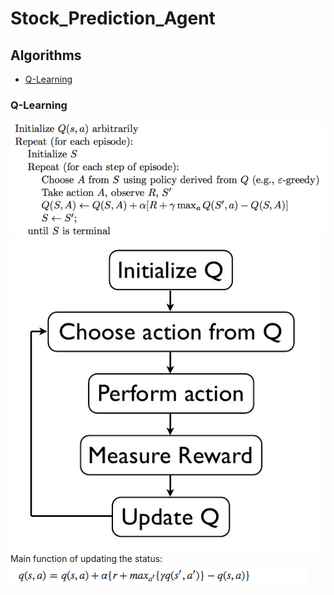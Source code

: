 # Stock_Prediction_Agent

## Algorithms

* [Q-Learning](https://github.com/garretmoon/Stock_Prediction_Agent#Q-Learning)

### Q-Learning

![](https://github.com/garretmoon/Stock_Prediction_Agent/blob/master/pics/Q_Learning_1.png)
![](https://github.com/garretmoon/Stock_Prediction_Agent/blob/master/pics/Q_Learning_2.png)
Main function of updating the status:
![](https://github.com/garretmoon/Stock_Prediction_Agent/blob/master/pics/Q_Learning_3.png)
